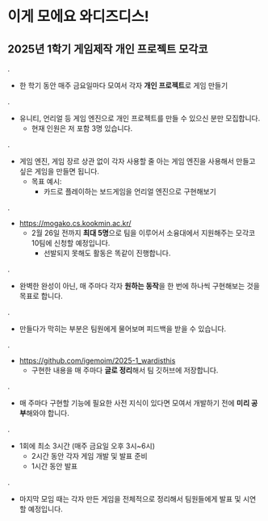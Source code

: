# 이게 모에요 와디즈디스!
## 2025년 1학기 게임제작 개인 프로젝트 모각코

.
- 한 학기 동안 매주 금요일마다 모여서 각자 **개인 프로젝트**로 게임 만들기

.
- 유니티, 언리얼 등 게임 엔진으로 개인 프로젝트를 만들 수 있으신 분만 모집합니다.
  - 현재 인원은 저 포함 3명 있습니다.
    
.
- 게임 엔진, 게임 장르 상관 없이
각자 사용할 줄 아는 게임 엔진을 사용해서
만들고 싶은 게임을 만들면 됩니다.
  - 목표 예시:
    - 카드로 플레이하는 보드게임을 언리얼 엔진으로 구현해보기

.
- https://mogako.cs.kookmin.ac.kr/
  - 2월 26일 전까지 **최대 5명**으로 팀을 이루어서 소융대에서 지원해주는 모각코 10팀에 신청할 예정입니다.
    - 선발되지 못해도 활동은 똑같이 진행합니다.
    
.
- 완벽한 완성이 아닌, 매 주마다 각자 **원하는 동작**을
한 번에 하나씩 구현해보는 것을 목표로 합니다.
    
.
- 만들다가 막히는 부분은 팀원에게 물어보며 피드백을 받을 수 있습니다.

.
- https://github.com/igemoim/2025-1_wardisthis
  - 구현한 내용을 매 주마다 **글로 정리**해서 팀 깃허브에 저장합니다.
    
.
- 매 주마다 구현할 기능에 필요한 사전 지식이 있다면 모여서 개발하기 전에 **미리 공부**해와야 합니다.
    
.
- 1회에 최소 3시간 (매주 금요일 오후 3시~6시)
  - 2시간 동안 각자 게임 개발 및 발표 준비
  - 1시간 동안 발표

.
- 마지막 모임 때는 각자 만든 게임을 전체적으로 정리해서 팀원들에게 발표 및 시연할 예정입니다.
